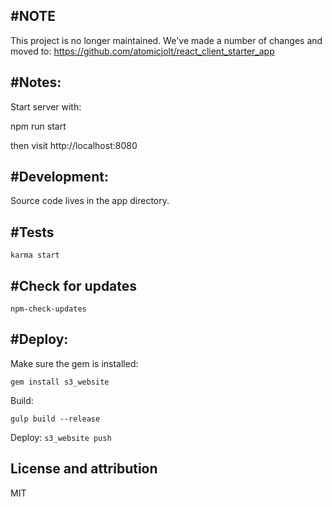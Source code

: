 #NOTE
-----------------------

This project is no longer maintained. We've made a number of changes and moved to:
https://github.com/atomicjolt/react_client_starter_app


#Notes:
-----------------------
Start server with:

npm run start

then visit http://localhost:8080


#Development:
-----------------------
Source code lives in the app directory. 


#Tests
-----------
  `karma start`
    

#Check for updates
-----------
  
  `npm-check-updates`


#Deploy:
-----------------------

  Make sure the gem is installed:
  
  `gem install s3_website`

  Build:

  `gulp build --release`
  
  Deploy:
  `s3_website push`


License and attribution
-----------------------
MIT